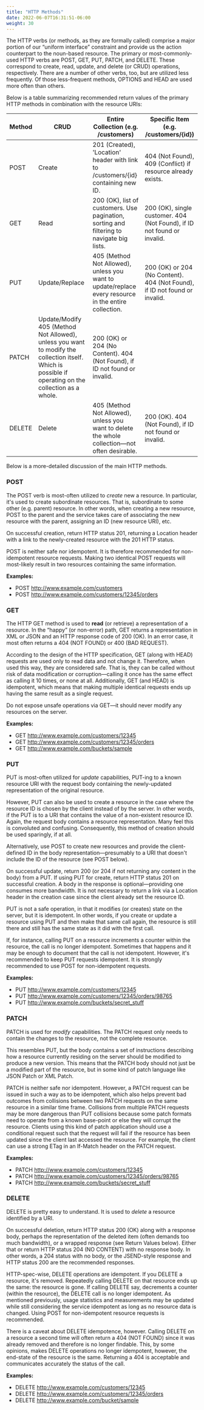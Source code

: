 ```yaml
---
title: "HTTP Methods"
date: 2022-06-07T16:31:51-06:00
weight: 30
---
```

The HTTP verbs (or methods, as they are formally called) comprise a major portion of our “uniform interface” constraint and provide us the action counterpart to the noun-based resource. The primary or most-commonly-used HTTP verbs are POST, GET, PUT, PATCH, and DELETE. These correspond to create, read, update, and delete (or CRUD) operations, respectively. There are a number of other verbs, too, but are utilized less frequently. Of those less-frequent methods, OPTIONS and HEAD are used more often than others.

Below is a table summarizing recommended return values of the primary HTTP methods in combination with the resource URIs:

| Method | CRUD | Entire Collection (e.g. /customers) | Specific Item (e.g. /customers/{id}) |
| --------- | ---- | ----------------------------------- | ------------------------------------ |
| POST      | Create | 201 (Created), 'Location' header with link to /customers/{id} containing new ID. | 404 (Not Found), 409 (Conflict) if resource already exists. |
| GET       | Read | 200 (OK), list of customers. Use pagination, sorting and filtering to navigate big lists. | 200 (OK), single customer. 404 (Not Found), if ID not found or invalid. |
| PUT       | Update/Replace | 405 (Method Not Allowed), unless you want to update/replace every resource in the entire collection. | 200 (OK) or 204 (No Content). 404 (Not Found), if ID not found or invalid. |
| PATCH     | Update/Modify	405 (Method Not Allowed), unless you want to modify the collection itself. Which is possible if operating on the collection as a whole. | 200 (OK) or 204 (No Content). 404 (Not Found), if ID not found or invalid. |
| DELETE    | Delete | 405 (Method Not Allowed), unless you want to delete the whole collection—not often desirable. | 200 (OK). 404 (Not Found), if ID not found or invalid. |

Below is a more-detailed discussion of the main HTTP methods.
### POST
The POST verb is most-often utilized to *create* new a resource. In particular, it's used to create subordinate resources. That is, subordinate to some other (e.g. parent) resource. In other words, when creating a new resource, POST to the parent and the service takes care of associating the new resource with the parent, assigning an ID (new resource URI), etc.

On successful creation, return HTTP status 201, returning a Location header with a link to the newly-created resource with the 201 HTTP status.

POST is neither safe nor idempotent. It is therefore recommended for non-idempotent resource requests. Making two identical POST requests will most-likely result in two resources containing the same information.

__Examples:__
* POST http://www.example.com/customers
* POST http://www.example.com/customers/12345/orders

### GET
The HTTP GET method is used to **read** (or retrieve) a representation of a resource. In the “happy” (or non-error) path, GET returns a representation in XML or JSON and an HTTP response code of 200 (OK). In an error case, it most often returns a 404 (NOT FOUND) or 400 (BAD REQUEST).

According to the design of the HTTP specification, GET (along with HEAD) requests are used only to read data and not change it. Therefore, when used this way, they are considered safe. That is, they can be called without risk of data modification or corruption—calling it once has the same effect as calling it 10 times, or none at all. Additionally, GET (and HEAD) is idempotent, which means that making multiple identical requests ends up having the same result as a single request.

Do not expose unsafe operations via GET—it should never modify any resources on the server.

__Examples:__
* GET http://www.example.com/customers/12345
* GET http://www.example.com/customers/12345/orders
* GET http://www.example.com/buckets/sample

### PUT
PUT is most-often utilized for *update* capabilities, PUT-ing to a known resource URI with the request body containing the newly-updated representation of the original resource.

However, PUT can also be used to create a resource in the case where the resource ID is chosen by the client instead of by the server. In other words, if the PUT is to a URI that contains the value of a non-existent resource ID. Again, the request body contains a resource representation. Many feel this is convoluted and confusing. Consequently, this method of creation should be used sparingly, if at all.

Alternatively, use POST to create new resources and provide the client-defined ID in the body representation—presumably to a URI that doesn't include the ID of the resource (see POST below).

On successful update, return 200 (or 204 if not returning any content in the body) from a PUT. If using PUT for create, return HTTP status 201 on successful creation. A body in the response is optional—providing one consumes more bandwidth. It is not necessary to return a link via a Location header in the creation case since the client already set the resource ID.

PUT is not a safe operation, in that it modifies (or creates) state on the server, but it is idempotent. In other words, if you create or update a resource using PUT and then make that same call again, the resource is still there and still has the same state as it did with the first call.

If, for instance, calling PUT on a resource increments a counter within the resource, the call is no longer idempotent. Sometimes that happens and it may be enough to document that the call is not idempotent. However, it's recommended to keep PUT requests idempotent. It is strongly recommended to use POST for non-idempotent requests.

__Examples:__
* PUT http://www.example.com/customers/12345
* PUT http://www.example.com/customers/12345/orders/98765
* PUT http://www.example.com/buckets/secret_stuff

### PATCH
PATCH is used for *modify* capabilities. The PATCH request only needs to contain the changes to the resource, not the complete resource.

This resembles PUT, but the body contains a set of instructions describing how a resource currently residing on the server should be modified to produce a new version. This means that the PATCH body should not just be a modified part of the resource, but in some kind of patch language like JSON Patch or XML Patch.

PATCH is neither safe nor idempotent. However, a PATCH request can be issued in such a way as to be idempotent, which also helps prevent bad outcomes from collisions between two PATCH requests on the same resource in a similar time frame. Collisions from multiple PATCH requests may be more dangerous than PUT collisions because some patch formats need to operate from a known base-point or else they will corrupt the resource. Clients using this kind of patch application should use a conditional request such that the request will fail if the resource has been updated since the client last accessed the resource. For example, the client can use a strong ETag in an If-Match header on the PATCH request.

__Examples:__
* PATCH http://www.example.com/customers/12345
* PATCH http://www.example.com/customers/12345/orders/98765
* PATCH http://www.example.com/buckets/secret_stuff

### DELETE
DELETE is pretty easy to understand. It is used to *delete* a resource identified by a URI.

On successful deletion, return HTTP status 200 (OK) along with a response body, perhaps the representation of the deleted item (often demands too much bandwidth), or a wrapped response (see Return Values below). Either that or return HTTP status 204 (NO CONTENT) with no response body. In other words, a 204 status with no body, or the JSEND-style response and HTTP status 200 are the recommended responses.

HTTP-spec-wise, DELETE operations are idempotent. If you DELETE a resource, it's removed. Repeatedly calling DELETE on that resource ends up the same: the resource is gone. If calling DELETE say, decrements a counter (within the resource), the DELETE call is no longer idempotent. As mentioned previously, usage statistics and measurements may be updated while still considering the service idempotent as long as no resource data is changed. Using POST for non-idempotent resource requests is recommended.

There is a caveat about DELETE idempotence, however. Calling DELETE on a resource a second time will often return a 404 (NOT FOUND) since it was already removed and therefore is no longer findable. This, by some opinions, makes DELETE operations no longer idempotent, however, the end-state of the resource is the same. Returning a 404 is acceptable and communicates accurately the status of the call.

__Examples:__
* DELETE http://www.example.com/customers/12345
* DELETE http://www.example.com/customers/12345/orders
* DELETE http://www.example.com/bucket/sample

